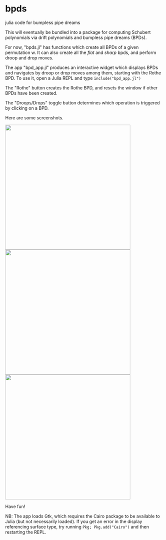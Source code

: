 # bpds
julia code for bumpless pipe dreams

This will eventually be bundled into a package for computing Schubert polynomials via drift polynomials and bumpless pipe dreams (BPDs).

For now, "bpds.jl" has functions which create all BPDs of a given permutation w.  It can also create all the *flat* and *sharp* bpds, and perform droop and drop moves.

The app "bpd_app.jl" produces an interactive widget which displays BPDs and navigates by droop or drop moves among them, starting with the Rothe BPD.  To use it, open a Julia REPL and type
```include("bpd_app.jl")```

The "Rothe" button creates the Rothe BPD, and resets the window if other BPDs have been created.

The "Droops/Drops" toggle button determines which operation is triggered by clicking on a BPD.

Here are some screenshots.

<img src="https://github.com/pseudoeffective/bpds/assets/62109185/b4db5a87-b1b2-4c6c-ba16-c34730012840" height="400">
<img src="https://github.com/pseudoeffective/bpds/assets/62109185/1eaea7ba-7b47-44b3-9bb7-446d19667f08" height="400">
<img src="https://github.com/pseudoeffective/bpds/assets/62109185/6643d370-3313-4ec1-b0b4-3072ab90acb3" height="400">

Have fun!

NB: The app loads Gtk, which requires the Cairo package to be available to Julia (but not necessarily loaded).  If you get an error in the display referencing surface type, try running ```Pkg; Pkg.add("Cairo")``` and then restarting the REPL.
